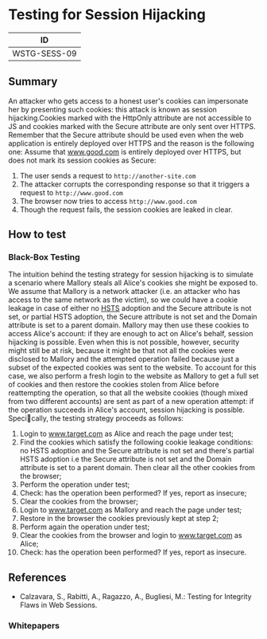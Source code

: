 # Testing for Session Hijacking

|ID          |
|------------|
|WSTG-SESS-09|

## Summary

An attacker who gets access to a honest user's cookies can impersonate her by presenting such cookies: this attack is known as session hijacking.Cookies marked with the HttpOnly attribute are not accessible to JS and cookies marked with the Secure attribute are only sent over HTTPS. Remember that the Secure attribute should be used even when the web application is entirely deployed over HTTPS and the reason is the following one:
Assume that www.good.com is entirely deployed over HTTPS, but does not mark its session cookies as Secure:

1. The user sends a request to `http://another-site.com`
2. The attacker corrupts the corresponding response so that it triggers a request to `http://www.good.com`
3. The browser now tries to access `http://www.good.com`
4. Though the request fails, the session cookies are leaked in clear.

## How to test

### Black-Box Testing

The intuition behind the testing strategy for session hijacking is to simulate a scenario where Mallory steals all Alice's cookies she might be exposed to. We assume that Mallory is a network attacker (i.e. an attacker who has access to the same network as the victim), so we could have a cookie leakage in case of either no [HSTS](https://en.wikipedia.org/wiki/HTTP_Strict_Transport_Security) adoption and the Secure attribute is not set, or partial HSTS adoption, the Secure attribute is not set and the Domain attribute is set to a parent domain. Mallory may then use these cookies to access Alice's account: if they are enough to act on Alice's behalf, session hijacking is possible. Even when this is not possible, however, security might still be at risk, because it might be that not all the cookies were disclosed to Mallory and the attempted operation failed because just a subset of the expected cookies was sent to the website. To account for this case, we also perform a fresh login to the website as Mallory to get a full set of cookies and then restore the cookies stolen from Alice before reattempting the operation, so that all the website cookies (though mixed from two different accounts) are sent as part of a new operation attempt: if the operation succeeds in Alice's account, session hijacking is possible. Specically, the testing strategy proceeds as follows:

1. Login to www.target.com as Alice and reach the page under test;
2. Find the cookies which satisfy the following cookie leakage conditions: no HSTS adoption and the Secure attribute is not set and there's partial HSTS adoption i.e the Secure attribute is not set and the Domain attribute is set to a parent domain. Then clear all the other cookies from the browser;
3. Perform the operation under test;
4. Check: has the operation been performed? If yes, report as insecure;
5. Clear the cookies from the browser;
6. Login to www.target.com as Mallory and reach the page under test;
7. Restore in the browser the cookies previously kept at step 2;
8. Perform again the operation under test;
9. Clear the cookies from the browser and login to www.target.com as Alice;
10. Check: has the operation been performed? If yes, report as insecure.

## References

- Calzavara, S., Rabitti, A., Ragazzo, A., Bugliesi, M.: Testing for Integrity Flaws in Web Sessions.

### Whitepapers
